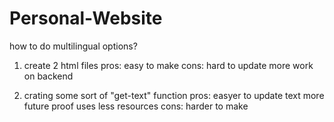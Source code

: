 # Personal-Website

how to do multilingual options?
1. create 2 html files
    pros:
        easy to make
    cons:
        hard to update
        more work on backend

2. crating some sort of "get-text" function
    pros:
        easyer to update text
        more future proof
        uses less resources
    cons:
        harder to make